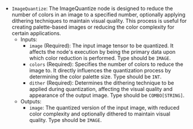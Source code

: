 - `ImageQuantize`: The ImageQuantize node is designed to reduce the number of colors in an image to a specified number, optionally applying dithering techniques to maintain visual quality. This process is useful for creating palette-based images or reducing the color complexity for certain applications.
    - Inputs:
        - `image` (Required): The input image tensor to be quantized. It affects the node's execution by being the primary data upon which color reduction is performed. Type should be `IMAGE`.
        - `colors` (Required): Specifies the number of colors to reduce the image to. It directly influences the quantization process by determining the color palette size. Type should be `INT`.
        - `dither` (Required): Determines the dithering technique to be applied during quantization, affecting the visual quality and appearance of the output image. Type should be `COMBO[STRING]`.
    - Outputs:
        - `image`: The quantized version of the input image, with reduced color complexity and optionally dithered to maintain visual quality. Type should be `IMAGE`.
